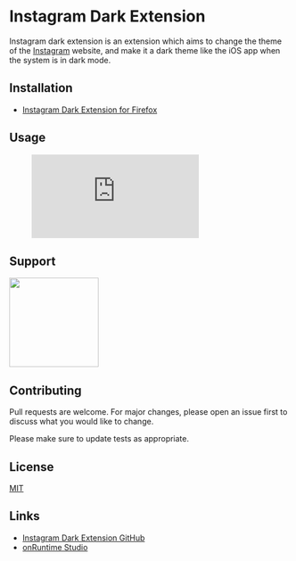 # Instagram Dark Extension

Instagram dark extension is an extension which aims to change the theme of the [Instagram](https://instagram.com) website, and make it a dark theme like the iOS app when the system is in dark mode.

## Installation

* [Instagram Dark Extension for Firefox](https://addons.mozilla.org/fr/firefox/addon/instagram-dark)

## Usage

<figure class="video_container">
  <iframe src="https://www.youtube.com/embed/5rN5d45Rt7Y" frameborder="0" allowfullscreen="true"> </iframe>
</figure>

## Support

<a href="https://www.patreon.com/onruntime">
	<img src="https://c5.patreon.com/external/logo/become_a_patron_button@2x.png" width="160">
</a>

## Contributing
Pull requests are welcome. For major changes, please open an issue first to discuss what you would like to change.

Please make sure to update tests as appropriate.

## License
[MIT](https://choosealicense.com/licenses/mit/)

## Links

* [Instagram Dark Extension GitHub](https://github.com/onRuntime/instagram-dark-extension)
* [onRuntime Studio](https://onruntime.com)